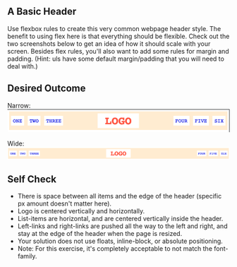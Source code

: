 ## A Basic Header 
Use flexbox rules to create this very common webpage header style. The benefit to using flex here is that everything should be flexible. Check out the two screenshots below to get an idea of how it should scale with your screen. Besides flex rules, you'll also want to add some rules for margin and padding. (Hint: uls have some default margin/padding that you will need to deal with.)

## Desired Outcome
Narrow: 
![narrow](./desired-outcome-narrow.png)

Wide:
![wide](./desired-outcome-wide.png)


## Self Check
- There is space between all items and the edge of the header (specific px amount doesn't matter here).
- Logo is centered vertically and horizontally. 
- List-items are horizontal, and are centered vertically inside the header.
- Left-links and right-links are pushed all the way to the left and right, and stay at the edge of the header when the page is resized.
- Your solution does not use floats, inline-block, or absolute positioning.
- Note: For this exercise, it's completely acceptable to not match the font-family.